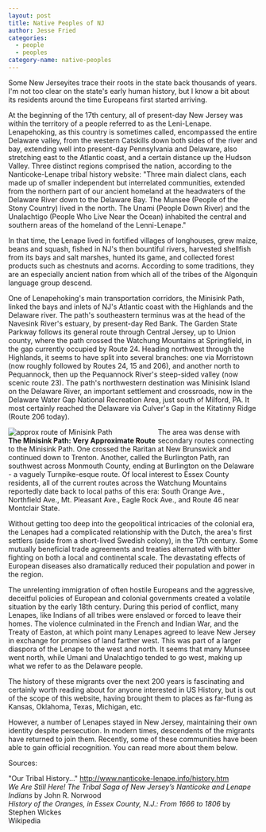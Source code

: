 ```yaml
---
layout: post
title: Native Peoples of NJ
author: Jesse Fried
categories:
  - people
  - peoples
category-name: native-peoples
---
```


Some New Jerseyites trace their roots in the state back thousands of years. I'm not too clear on the state's early human history, but I know a bit about its residents around the time Europeans first started arriving.

At the beginning of the 17th century, all of present-day New Jersey was within the territory of a people referred to as the Leni-Lenape. Lenapehoking, as this country is sometimes called, encompassed the entire Delaware valley, from the western Catskills down both sides of the river and bay, extending well into present-day Pennsylvania and Delaware, also stretching east to the Atlantic coast, and a certain distance up the Hudson Valley. Three distinct regions comprised the nation, according to the Nanticoke-Lenape tribal history website: "Three main dialect clans, each made up of smaller independent but interrelated communities, extended from the northern part of our ancient homeland at the headwaters of the Delaware River down to the Delaware Bay. The Munsee (People of the Stony Country) lived in the north. The Unami (People Down River) and the Unalachtigo (People Who Live Near the Ocean) inhabited the central and southern areas of the homeland of the Lenni-Lenape."

In that time, the Lenape lived in fortified villages of longhouses, grew maize, beans and squash, fished in NJ's then bountiful rivers, harvested shellfish from its bays and salt marshes, hunted its game, and collected forest products such as chestnuts and acorns. According to some traditions, they are an especially ancient nation from which all of the tribes of the Algonquin language group descend.

One of Lenapehoking's main transportation corridors, the Minisink Path, linked the bays and inlets of NJ's Atlantic coast with the Highlands and the Delaware river. The path's southeastern terminus was at the head of the Navesink River's estuary, by present-day Red Bank. The Garden State Parkway follows its general route through Central Jersey, up to Union county, where the path crossed the Watchung Mountains at Springfield, in the gap currently occupied by Route 24. Heading northwest through the Highlands, it seems to have split into several branches: one via Morristown (now roughly followed by Routes 24, 15 and 206), and another north to Pequannock, then up the Pequannock River's steep-sided valley (now scenic route 23). The path's northwestern destination was Minisink Island on the Delaware River, an important settlement and crossroads, now in the Delaware Water Gap National Recreation Area, just south of Milford, PA. It most certainly reached the Delaware via Culver's Gap in the Kitatinny Ridge (Route 206 today).

<div style="float:left; margin-right: 5px;">
<img src="{{ site.baseurl }}/images/minisink-route-350.jpg" alt="approx route of Minisink Path" /><br />
<b>The Minisink Path: Very Approximate Route </b>
</div>

The area was dense with secondary routes connecting to the Minisink Path. One crossed the Raritan at New Brunswick and continued down to Trenton. Another, called the Burlington Path, ran southwest across Monmouth County, ending at Burlington on the Delaware - a vaguely Turnpike-esque route. Of local interest to Essex County residents, all of the current routes across the Watchung Mountains reportedly date back to local paths of this era: South Orange Ave., Northfield Ave., Mt. Pleasant Ave., Eagle Rock Ave., and Route 46 near Montclair State. 

Without getting too deep into the geopolitical intricacies of the colonial era, the Lenapes had a complicated relationship with the Dutch, the area's first settlers (aside from a short-lived Swedish colony), in the 17th century. Some mutually beneficial trade agreements and treaties alternated with bitter fighting on both a local and continental scale. The devastating effects of European diseases also dramatically reduced their population and power in the region. 

The unrelenting immigration of often hostile Europeans and the aggressive, deceitful policies of European and colonial governments created a volatile situation by the early 18th century. During this period of conflict, many Lenapes, like Indians of all tribes were enslaved or forced to leave their homes. The violence culminated in the French and Indian War, and the Treaty of Easton, at which point many Lenapes agreed to leave New Jersey in exchange for promises of land farther west. This was part of a larger diaspora of the Lenape to the west and north. It seems that many Munsee went north, while Umani and Unalachtigo tended to go west, making up what we refer to as the Delaware people.

The history of these migrants over the next 200 years is fascinating and certainly worth reading about for anyone interested in US History, but is out of the scope of this website, having brought them to places as far-flung as Kansas, Oklahoma, Texas, Michigan, etc.

However, a number of Lenapes stayed in New Jersey, maintaining their own identity despite persecution. In modern times, descendents of the migrants have returned to join them. Recently, some of these communities have been able to gain official recognition. You can read more about them below.

Sources:

"Our Tribal History..." http://www.nanticoke-lenape.info/history.htm <br />
<i>We Are Still Here! The Tribal Saga of New Jersey’s Nanticoke and Lenape Indians </i> by John R. Norwood <br />
<i>History of the Oranges, in Essex County, N.J.: From 1666 to 1806 </i> by Stephen Wickes <br />
Wikipedia
